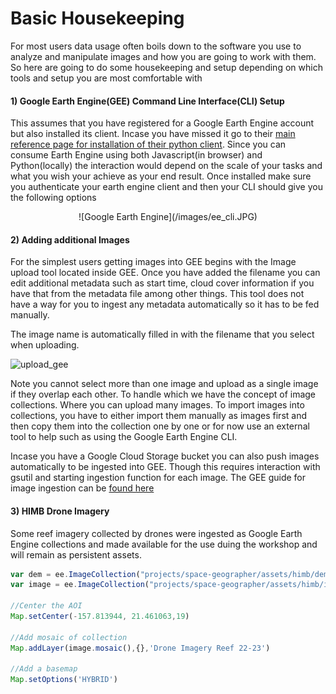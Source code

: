 # Basic Housekeeping

For most users data usage often boils down to the software you use to analyze and manipulate images and how you are going to work with them. So here are going to do some housekeeping and setup depending on which tools and setup you are most comfortable with

#### 1) Google Earth Engine(GEE) Command Line Interface(CLI) Setup
This assumes that you have registered for a Google Earth Engine account but also installed its client. Incase you have missed it go to their [main reference page for installation of their python client](https://developers.google.com/earth-engine/command_line). Since you can consume Earth Engine using both Javascript(in browser) and Python(locally) the interaction would depend on the scale of your tasks and what you wish your achieve as your end result. Once installed make sure you authenticate your earth engine client and then your CLI should give you the following options

<center>![Google Earth Engine](/images/ee_cli.JPG)</center>

#### 2) Adding additional Images
For the simplest users getting images into GEE begins with the Image upload tool located inside GEE. Once you have added the filename you can edit additional metadata such as start time, cloud cover information if you have that from the metadata file among other things. This tool does not have a way for you to ingest any metadata automatically so it has to be fed manually.

The image name is automatically filled in with the filename that you select when uploading.

![upload_gee](https://user-images.githubusercontent.com/6677629/118185789-8ccb4c80-b402-11eb-8ce8-0adc27d4e5fd.gif)

Note you cannot select more than one image and upload as a single image if they overlap each other. To handle which we have the concept of image collections. Where you can upload many images. To import images into collections, you have to either import them manually as images first and then copy them into the collection one by one or for now use an external tool to help such as using the Google Earth Engine CLI.

Incase you have a Google Cloud Storage bucket you can also push images automatically to be ingested into GEE. Though this requires interaction with gsutil and starting ingestion function for each image. The GEE guide for image ingestion can be [found here](https://developers.google.com/earth-engine/image_upload)

#### 3) HIMB Drone Imagery

Some reef imagery collected by drones were ingested as Google Earth Engine collections and made available for the use duing the workshop and will remain as persistent assets.

```js
var dem = ee.ImageCollection("projects/space-geographer/assets/himb/dem");
var image = ee.ImageCollection("projects/space-geographer/assets/himb/img");

//Center the AOI
Map.setCenter(-157.813944, 21.461063,19)

//Add mosaic of collection
Map.addLayer(image.mosaic(),{},'Drone Imagery Reef 22-23')

//Add a basemap
Map.setOptions('HYBRID')
```
